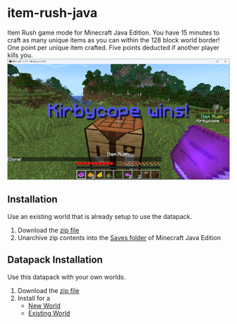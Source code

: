 # item-rush-java
Item Rush game mode for Minecraft Java Edition. You have 15 minutes to craft as many unique items as you can within the 128 block world border! One point per unique item crafted. Five points deducted if another player kills you.
![Item Rush](/item-rush-java.png)

## Installation
Use an existing world that is already setup to use the datapack.
1. Download the [zip file](https://github.com/kirbycope/item-rush-java/archive/refs/heads/main.zip)
1. Unarchive zip contents into the [Saves folder](https://help.minecraft.net/hc/en-us/articles/4409159214605-Managing-Data-and-Game-Storage-in-Minecraft-Java-Edition) of Minecraft Java Edition

## Datapack Installation
Use this datapack with your own worlds.
1. Download the [zip file](https://github.com/kirbycope/item-rush-java/raw/main/item-rush.zip)
1. Install for a
   * [New World](https://minecraft.fandom.com/wiki/Tutorials/Installing_a_data_pack#At_the_creation_of_a_world)
   * [Existing World](https://minecraft.fandom.com/wiki/Tutorials/Installing_a_data_pack#In_an_existing_world)
